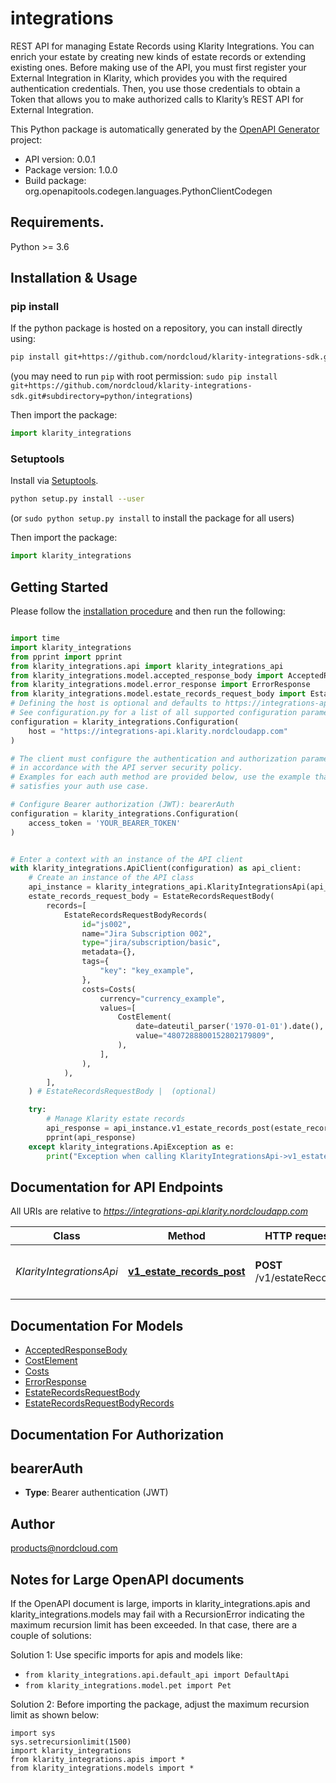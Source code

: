 # integrations
REST API for managing Estate Records using Klarity Integrations. You can enrich your estate by creating new kinds of estate records or extending existing ones. Before making use of the API, you must first register your External Integration in Klarity, which provides you with the required authentication credentials. Then, you use those credentials to obtain a Token that allows you to make authorized calls to Klarity’s REST API for External Integration.

This Python package is automatically generated by the [OpenAPI Generator](https://openapi-generator.tech) project:

- API version: 0.0.1
- Package version: 1.0.0
- Build package: org.openapitools.codegen.languages.PythonClientCodegen

## Requirements.

Python >= 3.6

## Installation & Usage
### pip install

If the python package is hosted on a repository, you can install directly using:

```sh
pip install git+https://github.com/nordcloud/klarity-integrations-sdk.git#subdirectory=python/integrations
```
(you may need to run `pip` with root permission: `sudo pip install git+https://github.com/nordcloud/klarity-integrations-sdk.git#subdirectory=python/integrations`)

Then import the package:
```python
import klarity_integrations
```

### Setuptools

Install via [Setuptools](http://pypi.python.org/pypi/setuptools).

```sh
python setup.py install --user
```
(or `sudo python setup.py install` to install the package for all users)

Then import the package:
```python
import klarity_integrations
```

## Getting Started

Please follow the [installation procedure](#installation--usage) and then run the following:

```python

import time
import klarity_integrations
from pprint import pprint
from klarity_integrations.api import klarity_integrations_api
from klarity_integrations.model.accepted_response_body import AcceptedResponseBody
from klarity_integrations.model.error_response import ErrorResponse
from klarity_integrations.model.estate_records_request_body import EstateRecordsRequestBody
# Defining the host is optional and defaults to https://integrations-api.klarity.nordcloudapp.com
# See configuration.py for a list of all supported configuration parameters.
configuration = klarity_integrations.Configuration(
    host = "https://integrations-api.klarity.nordcloudapp.com"
)

# The client must configure the authentication and authorization parameters
# in accordance with the API server security policy.
# Examples for each auth method are provided below, use the example that
# satisfies your auth use case.

# Configure Bearer authorization (JWT): bearerAuth
configuration = klarity_integrations.Configuration(
    access_token = 'YOUR_BEARER_TOKEN'
)


# Enter a context with an instance of the API client
with klarity_integrations.ApiClient(configuration) as api_client:
    # Create an instance of the API class
    api_instance = klarity_integrations_api.KlarityIntegrationsApi(api_client)
    estate_records_request_body = EstateRecordsRequestBody(
        records=[
            EstateRecordsRequestBodyRecords(
                id="js002",
                name="Jira Subscription 002",
                type="jira/subscription/basic",
                metadata={},
                tags={
                    "key": "key_example",
                },
                costs=Costs(
                    currency="currency_example",
                    values=[
                        CostElement(
                            date=dateutil_parser('1970-01-01').date(),
                            value="4807288800152802179809",
                        ),
                    ],
                ),
            ),
        ],
    ) # EstateRecordsRequestBody |  (optional)

    try:
        # Manage Klarity estate records
        api_response = api_instance.v1_estate_records_post(estate_records_request_body=estate_records_request_body)
        pprint(api_response)
    except klarity_integrations.ApiException as e:
        print("Exception when calling KlarityIntegrationsApi->v1_estate_records_post: %s\n" % e)
```

## Documentation for API Endpoints

All URIs are relative to *https://integrations-api.klarity.nordcloudapp.com*

Class | Method | HTTP request | Description
------------ | ------------- | ------------- | -------------
*KlarityIntegrationsApi* | [**v1_estate_records_post**](docs/KlarityIntegrationsApi.md#v1_estate_records_post) | **POST** /v1/estateRecords | Manage Klarity estate records


## Documentation For Models

 - [AcceptedResponseBody](docs/AcceptedResponseBody.md)
 - [CostElement](docs/CostElement.md)
 - [Costs](docs/Costs.md)
 - [ErrorResponse](docs/ErrorResponse.md)
 - [EstateRecordsRequestBody](docs/EstateRecordsRequestBody.md)
 - [EstateRecordsRequestBodyRecords](docs/EstateRecordsRequestBodyRecords.md)


## Documentation For Authorization


## bearerAuth

- **Type**: Bearer authentication (JWT)


## Author

products@nordcloud.com


## Notes for Large OpenAPI documents
If the OpenAPI document is large, imports in klarity_integrations.apis and klarity_integrations.models may fail with a
RecursionError indicating the maximum recursion limit has been exceeded. In that case, there are a couple of solutions:

Solution 1:
Use specific imports for apis and models like:
- `from klarity_integrations.api.default_api import DefaultApi`
- `from klarity_integrations.model.pet import Pet`

Solution 2:
Before importing the package, adjust the maximum recursion limit as shown below:
```
import sys
sys.setrecursionlimit(1500)
import klarity_integrations
from klarity_integrations.apis import *
from klarity_integrations.models import *
```

